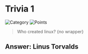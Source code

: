 # Trivia 1

![Category](http://img.shields.io/badge/Category-Trivia-orange?style=for-the-badge) ![Points](http://img.shields.io/badge/Points-100-brightgreen?style=for-the-badge)

> Who created linux? {no wrapper}


##  Answer: Linus Torvalds
